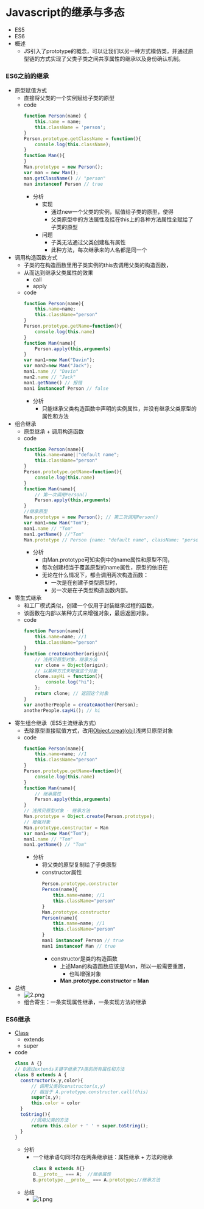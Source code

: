 # Javascript的继承与多态
+ ES5
+ ES6
+ 概述
  + JS引入了prototype的概念，可以让我们以另一种方式模仿类，并通过原型链的方式实现了父类子类之间共享属性的继承以及身份确认机制。
### ES6之前的继承
+ 原型赋值方式
  + 直接将父类的一个实例赋给子类的原型
  + code
    ```javascript
    function Person(name) {
        this.name = name;
        this.className = 'person';
    }
    Person.prototype.getClassName = function(){
        console.log(this.className);
    }
    function Man(){
    }
    Man.prototype = new Person();
    var man = new Man();
    man.getClassName() // "person"
    man instanceof Person // true
    ``` 
    + 分析
      + 实现
        + 通过new一个父类的实例，赋值给子类的原型，使得
        + 父类原型中的方法属性及挂在this上的各种方法属性全赋给了子类的原型
      + 问题
        + 子类无法通过父类创建私有属性
        + 此种方法，每次继承来的人名都是同一个
+ 调用构造函数方式
  + 子类的在构造函数里用子类实例的this去调用父类的构造函数，
  + 从而达到继承父类属性的效果
    + call
    + apply
  + code
    ```javascript
    function Person(name){
        this.name=name;
        this.className="person" 
    }
    Person.prototype.getName=function(){
        console.log(this.name)
    }
    function Man(name){
        Person.apply(this,arguments)
    }
    var man1=new Man("Davin");
    var man2=new Man("Jack");
    man1.name // "Davin"
    man2.name // "Jack"
    man1.getName() // 报错
    man1 instanceof Person // false
    ``` 
    + 分析
      + 只能继承父类构造函数中声明的实例属性，并没有继承父类原型的属性和方法
+ 组合继承
  + 原型继承 + 调用构造函数
  + code
    ```javascript
    function Person(name){
        this.name=name||"default name";
        this.className="person" 
    }
    Person.prototype.getName=function(){
        console.log(this.name)
    }
    function Man(name){
        // 第一次调用Person()
        Person.apply(this,arguments)
    }
    //继承原型
    Man.prototype = new Person(); // 第二次调用Person()
    var man1=new Man("Tom");
    man1.name // "Tom"
    man1.getName() //"Tom"
    Man.prototype // Person {name: "default name", className: "person"}
    ``` 
    + 分析
      + 由Man.prototype可知实例中的name属性和原型不同，
      + 每次创建相当于覆盖原型的name属性，原型的依旧在
      + 无论在什么情况下，都会调用两次构造函数：
        + 一次是在创建子类型原型时，
        + 另一次是在子类型构造函数内部。
+ 寄生式继承
  + 和工厂模式类似，创建一个仅用于封装继承过程的函数，
  + 该函数在内部以某种方式来增强对象，最后返回对象。
  + code
    ```javascript
    function Person(name){
        this.name=name; //1
        this.className="person" 
    }
    function createAnother(origin){
        // 浅拷贝原型对象，继承方法
        var clone = Object(origin);
        // 以某种方式来增强这个对象
        clone.sayHi = function(){
            console.log("hi");
        };
        return clone; // 返回这个对象
    }
    var anotherPeople = createAnother(Person);
    anotherPeople.sayHi(); // hi
    ``` 
+ 寄生组合继承（ES5主流继承方式）
  + 去除原型直接赋值方式，改用[Object.creat(obj)](https://developer.mozilla.org/zh-CN/docs/Web/JavaScript/Reference/Global_Objects/Object/create)浅拷贝原型对象
  + code
    ```javascript
    function Person(name){
        this.name=name; //1
        this.className="person" 
    }
    Person.prototype.getName=function(){
        console.log(this.name)
    }
    function Man(name){
        // 继承属性
        Person.apply(this,arguments)
    }
    // 浅拷贝原型对象 - 继承方法
    Man.prototype = Object.create(Person.prototype);
    // 增强对象
    Man.prototype.constructor = Man
    var man1=new Man("Tom");
    man1.name // "Tom"
    man1.getName() // "Tom"
    ``` 
    + 分析
      + 将父类的原型复制给了子类原型
      + constructor属性
        ```javascript
        Person.prototype.constructor
        Person(name){
            this.name=name; //1
            this.className="person" 
        }
        Man.prototype.constructor
        Person(name){
            this.name=name; //1
            this.className="person" 
        }
        man1 instanceof Person // true
        man1 instanceof Man // true
        ``` 
        + constructor是类的构造函数
          + 上述Man的构造函数应该是Man，所以一般需要重置，
            + 也叫增强对象
          + **Man.prototype.constructor = Man**
+ 总结
  + ![2.png](https://pic.leetcode-cn.com/523f0c8896abed9e54534784934e610a0ac4a4c5f4a0a1649e48e76f89a6cfc6-2.png)
  + 组合寄生：一条实现属性继承，一条实现方法的继承
### ES6继承
+ [Class](http://es6.ruanyifeng.com/#docs/class-extends#%E5%8E%9F%E7%94%9F%E6%9E%84%E9%80%A0%E5%87%BD%E6%95%B0%E7%9A%84%E7%BB%A7%E6%89%BF)
  + extends
  + super
+ code
  ```javascript
  class A {}
  // B通过extends关键字继承了A类的所有属性和方法
  class B extends A {
    constructor(x,y,color){
        // 调用父类的constructor(x,y)
        // 相当于 A.prototype.constructor.call(this)
        super(x,y); 
        this.color = color
    }
    toString(){
        //调用父类的方法
        return this.color + ' ' + super.toString(); 
    }
  }
  ``` 
  + 分析
    + 一个继承语句同时存在两条继承链：属性继承 + 方法的继承
      ```javascript
      class B extends A{}
      B.__proto__ === A;  //继承属性
      B.prototype.__proto__ === A.prototype;//继承方法
      ``` 
  + 总结
    + ![1.png](https://pic.leetcode-cn.com/baa5c9b2de504917f1170fffe9304b34f12850f38068acdf96524c964264b5bc-1.png) 